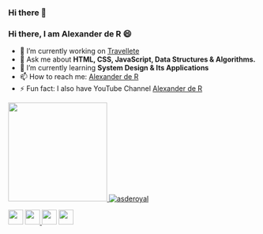 ### Hi there 👋

<!--
**asderoyal/asderoyal** is a ✨ _special_ ✨ repository because its `README.md` (this file) appears on your GitHub profile.

Here are some ideas to get you started:

- 🔭 I’m currently working on ...
- 🌱 I’m currently learning ...
- 👯 I’m looking to collaborate on ...
- 🤔 I’m looking for help with ...
- 💬 Ask me about ...
- 📫 How to reach me: ...
- 😄 Pronouns: ...
- ⚡ Fun fact: ...
-->

<h3>Hi there, I am Alexander de R 😄 </h3>

- 🔭 I’m currently working on <a href="https://travellete.com" target="_blank">Travellete</a>
- 💬 Ask me about <strong>HTML, CSS, JavaScript, Data Structures & Algorithms.</strong>
- 🌱 I’m currently learning <strong>System Design & Its Applications</strong>
- 📫 How to reach me: <a href="https://www.linkedin.com/in/alexander-royal/" target="_blank">Alexander de R</a>
- ⚡ Fun fact: I also have YouTube Channel <a href="https://youtube.com/royal-academy" target="_blank">Alexander de R</a>

<p align="left">
  <a href="www.youtube.com/c/royal-academy/" target="_blank"><img src="https://cdn.jsdelivr.net/npm/simple-icons@3.13.0/icons/linkedin.svg" height="200" width="200"</a>
    <img src="https://github-readme-stats.vercel.app/api?username=asderoyal&show_icons=true" alt="asderoyal">
</p>

<p>
  <a href="https://www.linkedin.com/in/alexander-royal/"><img src="https://cdn.jsdelivr.net/npm/simple-icons@3.13.0/icons/linkedin.svg" height="30" width="30"></a>
  <a href="https://www.youtube.com/royal-academy/"><img src="https://cdn.jsdelivr.net/npm/simple-icons@3.13.0/icons/youtube.svg" height="30" width="30">      </a>
  <a href="https://www.github.com/asderoyal/"><img src="https://cdn.jsdelivr.net/npm/simple-icons@3.13.0/icons/github.svg" height="30" width="30"></a>
  <a href="https://www.twitter.com/"><img src="https://cdn.jsdelivr.net/npm/simple-icons@3.13.0/icons/twitter.svg" height="30" width="30"></a>
</p>
  
